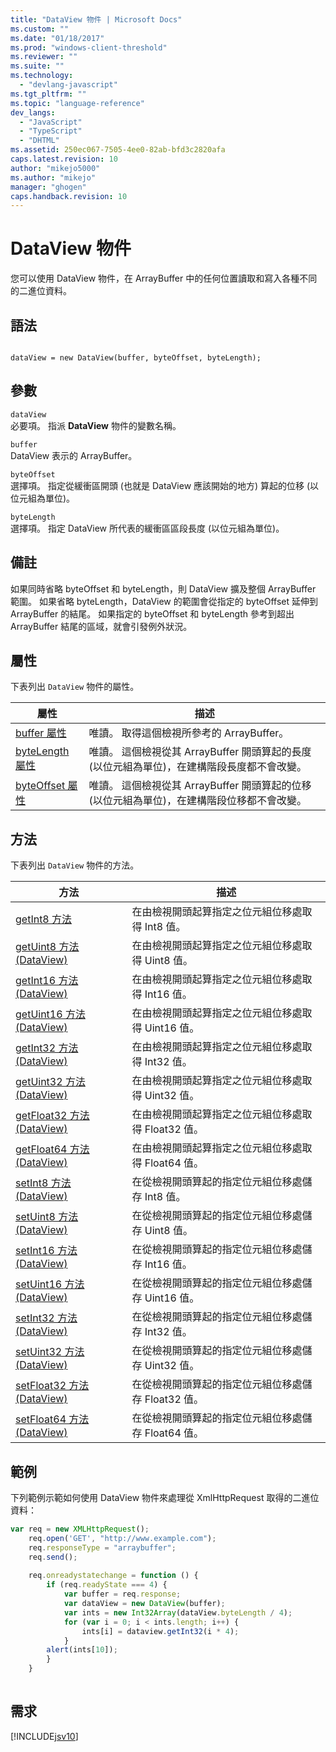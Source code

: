 ```yaml
---
title: "DataView 物件 | Microsoft Docs"
ms.custom: ""
ms.date: "01/18/2017"
ms.prod: "windows-client-threshold"
ms.reviewer: ""
ms.suite: ""
ms.technology: 
  - "devlang-javascript"
ms.tgt_pltfrm: ""
ms.topic: "language-reference"
dev_langs: 
  - "JavaScript"
  - "TypeScript"
  - "DHTML"
ms.assetid: 250ec067-7505-4ee0-82ab-bfd3c2820afa
caps.latest.revision: 10
author: "mikejo5000"
ms.author: "mikejo"
manager: "ghogen"
caps.handback.revision: 10
---
```

# DataView 物件
您可以使用 DataView 物件，在 ArrayBuffer 中的任何位置讀取和寫入各種不同的二進位資料。  
  
## 語法  
  
```  
  
dataView = new DataView(buffer, byteOffset, byteLength);  
```  
  
## 參數  
 `dataView`  
 必要項。  指派 **DataView** 物件的變數名稱。  
  
 `buffer`  
 DataView 表示的 ArrayBuffer。  
  
 `byteOffset`  
 選擇項。  指定從緩衝區開頭 \(也就是 DataView 應該開始的地方\) 算起的位移 \(以位元組為單位\)。  
  
 `byteLength`  
 選擇項。  指定 DataView 所代表的緩衝區區段長度 \(以位元組為單位\)。  
  
## 備註  
 如果同時省略 byteOffset 和 byteLength，則 DataView 擴及整個 ArrayBuffer 範圍。  如果省略 byteLength，DataView 的範圍會從指定的 byteOffset 延伸到 ArrayBuffer 的結尾。  如果指定的 byteOffset 和 byteLength 參考到超出 ArrayBuffer 結尾的區域，就會引發例外狀況。  
  
## 屬性  
 下表列出 `DataView` 物件的屬性。  
  
|屬性|描述|  
|--------|--------|  
|[buffer 屬性](../../javascript/reference/buffer-property-dataview.md)|唯讀。  取得這個檢視所參考的 ArrayBuffer。|  
|[byteLength 屬性](../../javascript/reference/bytelength-property-dataview.md)|唯讀。  這個檢視從其 ArrayBuffer 開頭算起的長度 \(以位元組為單位\)，在建構階段長度都不會改變。|  
|[byteOffset 屬性](../../javascript/reference/byteoffset-property-dataview.md)|唯讀。  這個檢視從其 ArrayBuffer 開頭算起的位移 \(以位元組為單位\)，在建構階段位移都不會改變。|  
  
## 方法  
 下表列出 `DataView` 物件的方法。  
  
|方法|描述|  
|--------|--------|  
|[getInt8 方法](../../javascript/reference/getint8-method-dataview.md)|在由檢視開頭起算指定之位元組位移處取得 Int8 值。|  
|[getUint8 方法 \(DataView\)](../../javascript/reference/getuint8-method-dataview.md)|在由檢視開頭起算指定之位元組位移處取得 Uint8 值。|  
|[getInt16 方法 \(DataView\)](../../javascript/reference/getint16-method-dataview.md)|在由檢視開頭起算指定之位元組位移處取得 Int16 值。|  
|[getUint16 方法 \(DataView\)](../../javascript/reference/getuint16-method-dataview.md)|在由檢視開頭起算指定之位元組位移處取得 Uint16 值。|  
|[getInt32 方法 \(DataView\)](../../javascript/reference/getint32-method-dataview.md)|在由檢視開頭起算指定之位元組位移處取得 Int32 值。|  
|[getUint32 方法 \(DataView\)](../../javascript/reference/getuint32-method-dataview.md)|在由檢視開頭起算指定之位元組位移處取得 Uint32 值。|  
|[getFloat32 方法 \(DataView\)](../../javascript/reference/getfloat32-method-dataview.md)|在由檢視開頭起算指定之位元組位移處取得 Float32 值。|  
|[getFloat64 方法 \(DataView\)](../../javascript/reference/getfloat64-method-dataview.md)|在由檢視開頭起算指定之位元組位移處取得 Float64 值。|  
|[setInt8 方法 \(DataView\)](../../javascript/reference/setint8-method-dataview.md)|在從檢視開頭算起的指定位元組位移處儲存 Int8 值。|  
|[setUint8 方法 \(DataView\)](../../javascript/reference/setuint8-method-dataview.md)|在從檢視開頭算起的指定位元組位移處儲存 Uint8 值。|  
|[setInt16 方法 \(DataView\)](../../javascript/reference/setint16-method-dataview.md)|在從檢視開頭算起的指定位元組位移處儲存 Int16 值。|  
|[setUint16 方法 \(DataView\)](../../javascript/reference/setuint16-method-dataview.md)|在從檢視開頭算起的指定位元組位移處儲存 Uint16 值。|  
|[setInt32 方法 \(DataView\)](../../javascript/reference/setint32-method-dataview.md)|在從檢視開頭算起的指定位元組位移處儲存 Int32 值。|  
|[setUint32 方法 \(DataView\)](../../javascript/reference/setuint32-method-dataview.md)|在從檢視開頭算起的指定位元組位移處儲存 Uint32 值。|  
|[setFloat32 方法 \(DataView\)](../../javascript/reference/setfloat32-method-dataview.md)|在從檢視開頭算起的指定位元組位移處儲存 Float32 值。|  
|[setFloat64 方法 \(DataView\)](../../javascript/reference/setfloat64-method-dataview.md)|在從檢視開頭算起的指定位元組位移處儲存 Float64 值。|  
  
## 範例  
 下列範例示範如何使用 DataView 物件來處理從 XmlHttpRequest 取得的二進位資料：  
  
```javascript  
var req = new XMLHttpRequest();  
    req.open('GET', "http://www.example.com");  
    req.responseType = "arraybuffer";  
    req.send();  
  
    req.onreadystatechange = function () {  
        if (req.readyState === 4) {  
            var buffer = req.response;  
            var dataView = new DataView(buffer);  
            var ints = new Int32Array(dataView.byteLength / 4);  
            for (var i = 0; i < ints.length; i++) {  
                ints[i] = dataview.getInt32(i * 4);  
            }  
        alert(ints[10]);  
        }  
    }  
  
```  
  
## 需求  
 [!INCLUDE[jsv10](../../javascript/reference/includes/jsv10-md.md)]